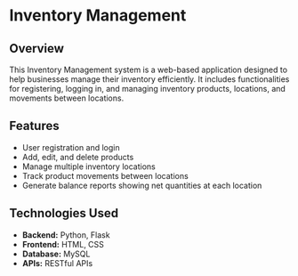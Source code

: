 # Inventory Management

## Overview
This Inventory Management system is a web-based application designed to help businesses manage their inventory efficiently. It includes functionalities for registering, logging in, and managing inventory products, locations, and movements between locations.

## Features
- User registration and login
- Add, edit, and delete products
- Manage multiple inventory locations
- Track product movements between locations
- Generate balance reports showing net quantities at each location

## Technologies Used
- **Backend:** Python, Flask
- **Frontend:** HTML, CSS
- **Database:** MySQL
- **APIs:** RESTful APIs
